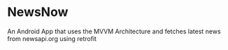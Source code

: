 # NewsNow
An Android App that uses the MVVM Architecture and fetches latest news from newsapi.org using retrofit
